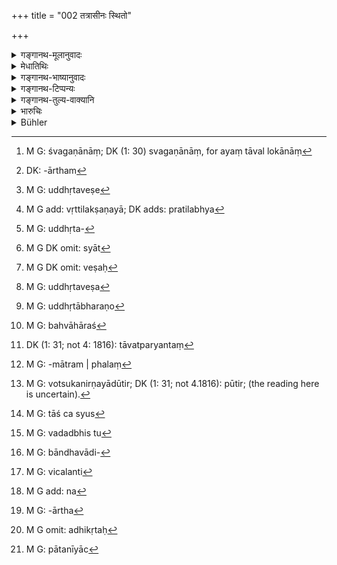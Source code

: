 +++
title = "002 तत्रासीनः स्थितो"

+++

<details><summary>गङ्गानथ-मूलानुवादः</summary>

There, either seated or standing, raising his right hand, subdued in dress and ornaments, he shall look into the suits of the suitors.—(2)
</details>

<details><summary>मेधातिथिः</summary>

**आसीनः** धर्मासनोपविष्टः । **स्थितः** निषिद्धगतिर् अनुपविष्ट एव । स्थानासनयोश् च व्यवस्थितो विकल्पः कार्यविशेषापेक्षः । गरीयसि कार्ये बहुवक्तव्य उपविष्ट आसीनः, लघीयसि स्वल्पवक्तव्ये स्थितः । क्रममाणस्य सर्वथा प्रतिषेधः । स हि मार्गावलोकनपरो नार्थिप्रत्यर्थिनोर् निपुणतो वचनम् अवधारयेत् । 

<u>अन्ये</u> त्व् अदृष्टार्थं तथा मन्यन्ते । तपस्विब्राह्मणादिषु[^११] विवादिषु स्थितेषु स्थितः आसीनेष्व् आसीनः ।   
**पाणिम् उद्यम्येति** । उत्तरपाणिम्[^१२] उद्धृत्योत्थानं कृत्वेत्य् अर्थः । सूत्रकृतो ऽयं व्यतिक्रमः[^१३] सर्वदा विहितत्वाद् व्यसनोपव्यानम् एतत् । तेनायम् अर्थः- हस्त उत्क्षेप्तव्यः, न पुनः समीपवर्तिनि संलग्नः कर्तव्यः । प्रश्ननिषेधावसरे च तेनाभिनेतव्यम्, न तु प्रव्याणादिना । अनेन व्यवहारदर्शनेन तात्पर्यं ख्यापितं भवति । प्रायेण हि पुरुषाः[^१४] कार्येषु प्रयत्नवन्तो हस्तम् उद्यच्छन्ति । यथासुखोपविष्टं व्रजति कर्तारं ततश् च परिजने तद् एतद् राजा चित्तं[^१५] न ददाति सभ्यैर् निर्भयैर् वयं जिता इति । पाणिग्रहणं बाहूपलक्षणार्थम् । केवलस्य हि हस्तस्य यावद् व्यवहारदर्शनं व्यापारणं पीडाकरम् । न चायम् अदृष्टार्थ उपदेशः ।  

**विनीतवेषाभरण** इति । पूर्वश्लोके बाह्याभ्यन्तरेन्द्रियविषयावधानार्थो ऽभिहितः । अयं तावल् लोकानां[^१६] शालीनतया सुखोपसर्पणार्थः[^१७] । उद्धतवेषे[^१८] हि रजनि[^१९] तथाविधानाम् अप्रतिपत्तिः स्यात् । अत उद्धतवेषाभरणं[^२०] न कथंचित् स्यात्[^२१] । **वेषः**[^२२] केशवसनविन्यासादिविशेषः । **आभरणं** कर्णिकादि । तत्र उद्धतवेष[^२३] ऊर्ध्ववस्त्रो जवनरक्ताम्बरधारितेत्यादि । उद्धताभरणो[^२४] दीप्तिमद्बहुरत्नालंकारो बहुहारश्[^२५] च । स ह्य् आदित्य इव दुर्निरीक्ष्यः सामान्यजनानां विशेषतो ऽभियुक्तानाम् । **पश्येद्** इति सभाप्रवेशस्य प्रयोजनम् आह । पश्येद् विचक्षणः ।



[^२५]:
     M G: bahvāhāraś


[^२४]:
     M G: uddhṛtābharaṇo


[^२३]:
     M G: uddhṛtaveṣa


[^२२]:
     M G DK omit: veṣaḥ


[^२१]:
     M G DK omit: syāt


[^२०]:
     M G: uddhṛta-


[^१९]:
     M G add: vṛttilakṣaṇayā; DK adds: pratilabhya


[^१८]:
     M G: uddhṛtaveṣe


[^१७]:
     DK: -ārtham


[^१६]:
     M G: śvagaṇānāṃ; DK (1: 30) svagaṇānāṃ, for ayaṃ tāval lokānāṃ

- अयं च राज्ञो दर्शनापदेशो दण्डप्रणयने यथास्थानार्थप्रतिपादनपर्यन्तो भविष्यति । तात्पर्यं[^२६] तस्यैव रक्षाधिकारः प्रयुक्तः स्यात् । ईदृशस्य च दर्शनस्यान्येषाम् असंभावनाद् अनधिकारः । सर्वेषां संशयच्छेदमात्रफलं[^२७] तु व्यवहारदर्शनं प्रायश्चित्तोपदेशवद् विदुषो ब्राह्मणस्यास्त्य् एव । उक्तं हि "धर्मसंकटेषु ब्रूयात्" इति । तथैकवर्ग्याणां वाणिज्यकर्षकपशुपालप्रभृतीनां स्ववर्गसामयिकार्थविप्रतिपत्ताव् अन्यस्यां वोत्कृष्टनिर्णयाद् भूतिर्[^२८] इति तथाविधव्यवहारदर्शने नियोगः । तथा हि पठितम् ।


[^२८]:
     M G: votsukanirṇayādūtir; DK (1: 31; not 4.1816): pūtir; (the reading here is uncertain).


[^२७]:
     M G: -mātram | phalaṃ


[^२६]:
     DK (1: 31; not 4: 1816): tāvatparyantaṃ

- कुलानि श्रेणयश् चैव गणाश् चाधिकृतो नृपः ।

- प्रतिष्ठा व्यवहाराणां गुर्वेभ्यस् तूत्तरोत्तरम् ॥ इति । (न्स्म् मा १.७)

- तत्र "कुलानि" बन्धुजनसमूहः । तैर् या व्यवस्था कृता ततो न विचलितव्यम् । अथ तत्र नाश्वस्युस्[^२९] तवैते ऽधिकतरं संबन्धिन इति वदन्तस्[^३०] ततः श्रेणिषु निवेदितव्यम् । 


[^३०]:
     M G: vadadbhis tu


[^२९]:
     M G: tāś ca syus

- "श्रेणयः" समानव्यवहारजीविनो वणिक्प्रभृतयः । तेषां बन्धुभ्यो ऽधिकगुरुत्वम् । बान्धवा हि[^३१] ज्ञातिधर्मभयाद् विचलितं न नियच्छन्ति । श्रेणयस् तु राजगमनेन श्रेणिधर्मो राजपुरुषप्रवेशात् परिभवनीयत्वेन नश्यतीति अविचलनार्थं प्रतिभूग्रहणपूर्वकं विचारयन्ति य एतस्माद् विचलति[^३२] । परिषदि दण्डो दातव्यश् चलितुं वापि त्वया न देयम् इति । 


[^३२]:
     M G: vicalanti


[^३१]:
     M G: bāndhavādi-

- "गणाः" गणशश् चारिणो गृहप्रासादादिकरा मठब्राह्मणादयश् च । ते स्वगणिनां व्यवहारं[^३३] पश्येयुः । तत्राविचलार्थम्[^३४] उपसदः कर्तव्याः । पूर्वे समानकर्मजीविन एकाकिनो ऽपि, इमे तु संभूयकारिण इति विशेषः । श्रेणिभ्यः संभूयकारितया विवादिनो भूमिज्ञत्वात् । 


[^३४]:
     M G: -ārtha


[^३३]:
     M G add: na

- <u>अन्ये</u> तु कुलानीति मध्यस्थपुरुषान् आहुः । ते हि कार्याभ्यन्तरा अश्रेणिकृता एव निर्णेतारः ।

- "अधिकृतः"[^३५] त्रैविद्यो विद्वाण् ब्राह्मणः । तस्य हि धर्मसंकटेषु प्रवक्तृत्वं विहितम् । तस्य पूर्वेभ्यो गुरुत्वं वैदुष्यात् । नृपस्यापि गुरुत्वम् अतिशयशक्तित्वाद् अतः स्वयं विदुषा नृपेण निर्णीते नास्त्य् एतत् । 


[^३५]:
     M G omit: adhikṛtaḥ

- यो मन्येताजितो ऽस्मीति यो न्यायेनापि पराजितः । (य्ध् २.३०९)

- द्विगुणं दण्डम् आस्थाय तत् कार्यं पुनर् उद्धरेत् ॥ (न्स्म् मा १.५६) इति ॥ 

- अन्येषु करणेष्व् एतद् भवति । तत्र ह्य् अस्ति वचनावसरो नाधिकृतैः सम्यक् निर्णीतं राज्ञा तु विवेचिते किं वक्ष्यतीति ।

- अर्थान्तरम् — नृपैर् "अधिकृतो" राजस्थानीयब्राह्मणः । तथान्यस्य गृहिणः स्वतन्त्रस् तु गृहे गृहीति स्वातन्त्र्यस्मरणाद् दण्डपर्यन्तो ऽस्त्य् एव व्यवहारः सुपरीक्षितो भवति, वासनाविनयार्थं श्रुतिग्राह्यप्रसक्तशिष्यसुताद्याः "अन्यत्र दण्डाच् छारीरात् पतनीयाच्[^३६] च कर्मणः" इति । स्वल्पे ऽपराधे गृहस्थ एव राजायते । महति व्यतिक्रमे राजनिवेदनम् एवोचितम् इत्य् अस्यार्थः । 


[^३६]:
     M G: pātanīyāc

अतश् च यत् कैश्चित् पश्येद् इति परिसंख्यार्थत्वम् आरोप्य ब्राह्मणादीनाम् अधिकार आशङ्कितः पुनश् च क्लेशेन समर्थितः, तद् अयुक्तम्, विषयभेदाद् अधिकारभेदात् । स्वविषयो हि राज्ञो दण्डावधिकः, ब्राह्मणादीनां निर्णयावधिः । अधिकारो ऽपि भिन्नः । राज्ञो राज्यस्थितिप्रयोजनम्, इतरेषां संसयच्छेदादेर् अपरोपकारकत्वम् । अतो नो वृत्तिसंकराशङ्कैव[^३७] नास्ति । कार्यो विप्रतिपत्तिनिरासः । अर्थिनां विप्रतिपन्नयोर् हि साम्यं व्यवहारदर्शने राज्ञा कर्तव्यम् । नो चेत् संविदाने को राज्ञः स्वाधिगमे निरोधः । कायकशुद्धौ हि श्वानिरोधवान् इति वक्ष्यामः<sup> </sup>[^३८] ॥ ८.२ ॥
</details>

<details><summary>गङ्गानथ-भाष्यानुवादः</summary>

‘*Sealed*’—sitting on the judgment-seat.

‘*Standing*’—not moving, nor seated.

‘Sitting’ and ‘standing’ constitute the only two possible alternatives, to be adopted in accordance with the gravity of the business. If the suit is an important one, and there is much to be said (by the parties), he shall he *seated*; whereas if the suit is a light one, and there is not much to be said, he shall remain *standing*. in either case, *moving about* is absolutely precluded. While moving, his attention would be fixed upon the path he is treading, so that he could not rightly grasp what is being said by the two parties.

Others have explained that the rule here laid down is with a view to some transcendental results; and that what is meant is that when the parties consist of ascetics or Brāhmaṇas, and these remain standing, the King also shall remain *standing*, but on their being seated, he also shall be *sealed*.

‘*Raising his hand*’—*i.e*., holding the hand high. This (if taken literally) would militate against what the *Sūtra-kāras* have said regarding the upper garment being always *under the right arm*. Hence all that the text means is that the hand shall he lifted up, and not allowed to be in contact with any other person near at hand. In fact, this is to be done only when the King is disallowing a certain question. This shows that he is alert and carefully watching the proceedings of the case. For as a rule, whenever a man is devoting great attention to any work, he holds his arms high. If, on the other hand, he sits at ease, the defeated party is likely to say—‘The King does not pay attention to the case, hence the members of the court, not fearing him, have decided the case against us.’

‘*Hand*’ here stands for the *arm*; otherwise if one were to keep the
*hand* only lifted up throughout the proceedings, this would be
extremely painful. Nor is the advice offered with a view to any transcendental purpose.

‘*Subdued in dress and ornaments*’—What was meant by ‘*dignified demeanour*’ in the preceding verse was that he should keep control over his external and internal organs in relation to their respective objects; and this was with a view to being easily accessible to even the most modest suitors. If he were too gaudy in his appearance, it would be difficult for the more modest suitors to retain their presence of mind.

It is for this reason that gaudy dress and ornaments should be avoided. ‘*Dress*’ stands for the making up of the hair and clothes; ‘*ornaments*’ for ‘*Karṇikā*’ (the lotus-shaped Ear-ornament) and the rest. So ‘gaudy dressing’ would consist in the wearing of richly-coloured clothes and so forth. If the King is gaudily dressed and wearing brightly be-jewelled ornaments, it could be as difficult to look at him as at the sun, for ordinary people, specially for the accused (who would thus lose their presence of mind during the trial).

‘*Look into*.’—This declares the purpose for which the King; is to enter the Court-room.

This teaching regarding the King himself ‘looking into’ the suits is with special reference to the inflicting of punishments; and applies to the entire investigation, ending with the full setting forth of the statements of both parties. And the intention is that by doing this he would be fulfilling his duty of ‘protecting’ the people. Such ‘looking into’ cases not being possible for other persons, no one else could be entitled to it. As for helping in the settling of doubtful points, this result of the investigation interests all persons; and as such like the rules relating to expiations, this also falls within the province of the learned Brāhmaṇa; specially as in connection with the latter it has been declared that ‘he shall speak out on difficult points of law.’ Similarly when a case is being investigated where the parties belong to the same profession,—such for instance as traders, cultivators, cattle-breeders, etc.,—if other persons belonging to the same profession And that the points in dispute are such as would affect them all, then they are all entitled to take part in the investigation.

In this connection they declare as follows (*Nārada*, 1.8)—‘(*a*) Families, (*b*) Guilds, (*c*) Tribes, (*d*) Authorised person, and (*e*) the King constitute the very foundation of case-proceedings; and among these the following is superior to the preceding.’

Of these,

(*a*) the term ‘families’ stands for the body of relations; the parties shall not deviate from the decision arrived at by these,

(*b*) If however one party should have no confidence in these, and should say—‘these persons are more nearly related to you,’—then the case shall he referred to the guilds,—this term ‘guild’ standing for a body of trailers and others who may he following the same profession; these persons are weightier than relatives; because the latter, through fear of relations, do not always exercise a check upon the person who deviates from the right path; while the members of a guild fight shy of any matter relating to themselves going before the King, as that would lend the King’s officers ah opportunity for interfering in the work of their guild; and hence they always take from the parties concerned sufficient security against their deviating from the decision arrived at, before they proceed to investigate a dispute; the understanding with the person standing security being that if the party deviate from the decision arrived at by the guild, he shall pay a stipulated line, or he should not let him deviate from it.

(*c*) ‘*Tribes*’—consist of persons who always move about in groups;
*e.g*., masons, temple0priests, and so forth. They would investigate the
cases of disputes arising among themselves; and for the enforcing of decisions they shall appoint committees. The difference between these two (‘Guilds’ and ‘Tribes’) is that the former consists of persons following the same profession and they can act singly also, whereas
*Tribes* always act collectively. And it is because the Tribes act
collectively that the disputants are afraid of them. According to others however, the term ‘*Families*’ stands for neutrals; and such persons, even though not members of the same guild, are conversant with all the ins and outs of the case, and as such capable of coming to a decision,

(*d*) The term ‘authorised person’ stands for the Brāhmaṇa learned in the Vedas; it has been laid down that such Brāhmaṇas are entitled to speak on all disputed points of law. Such a person is superior to the foregoing, because of his learning.

(*e*) The King’s superiority rests upon his great power. It is for this reason that when a case has been decided by the learned King, there is no occasion for what is laid down in the following words—‘If a party, even though legally defeated, thinks that he has not been justly defeated, he shall be fined twice the amount of the suit, and the case re-opened’ (*Yājñavalkya*, Vyavahāra, 306); this is what applies to other cases (decided by others), For in the case of these latter there may he some ground for asserting that ‘the judges have not decided rightly’; but when the King himself has decided it, what can he said against it?

Another explanation of the term ‘authorised person’ is that it stands for the Brāhmaṇa who has been appointed by the King to act as his substitute. Similarly the ordinary householder also would be an ‘authorised person,’ so far as his own household-affairs are concerned,—this being in accordance with the declaration that ‘the householder is master in his own house,’ which means that ho is free to deal with all disputes within his own household, up to the infliction of punishment,—specially with a view to proper discipline among his children and pupils; but he may deal with all cases, except the inflicting of bodily punishment, or the doing of acts conducive to depravity. What is meant is that in the case of minor offences the householder himself acts like the King, while in that of serious offences, it is necessary to report to the King.

From all this it follows that there is no basis for the doubt raised by some people regarding the right of the Brāhmaṇa and others to pronounce judgments,—on the ground that the injunction contained in the present verse that the King ‘shall look into the suits’ precludes all other persons,—or, for the great trouble that they have taken to establish that right. Because the right of the several persons pertains to different kinds of cases. The King’s right exteṇḍs up to the infliction of punishments, while that of the Brāhmaṇa and others extends only up to the pronouncing of judgments,—this latter right is distinct from the former. Then again, the motive of the King in looking into cases consists in the proper administration of his kingdom, while that of the others lies only in settling doubtful points for the benefit of other people. So that there is no possibility of cross-purposes arising.

The ‘*suits of sailors*’ consist in the settling of disputes. Whenever disputes arise between two persons, settlements should be brought about by the King by means of careful investigation. Otherwise if the parties come to an agreement themselves, where would he the supremacy of the King?—(2)
</details>

<details><summary>गङ्गानथ-टिप्पन्यः</summary>

‘*Raising his right arm*’—See 4.58.

This verse is quoted in *Aparārka* (p. 600);—the second half in
*Vyavahāramayūkha* (p. 2);—in *Parāśaramādhava* (Vyavahāra, p. 18) in
*Nṛsiṃhaprasāda* (p. 2a);—in *Smṛticandrikā* (Vyavahāra, p. 52), which
says that ‘seated or standing’ is meant to predude *lying down* and
*walking*;—in *Kṛtyakalpataru* (3a), which has the following
notes:—‘*Vinīta*’ is calm and dignified’—‘*pāṇimudyamya*’, taking the
hand out of the upper wrapper, *i.e*., having gathered together his
clothes,—‘*paśyet*’ determine, decide,—‘*kāryāṇi*,’ non-payment of debt
and so forth;—and in *Vīramitrodaya* (Vyavahāra, p. 40).
</details>

<details><summary>गङ्गानथ-तुल्य-वाक्यानि</summary>

**(verses 8.1-2)  
**

See Comparative notes for [Verse
8.1].
</details>

<details><summary>भारुचिः</summary>

[**आसीनस्** तपस्विविद्वद्]ब्राह्मणगुरुवर्जम् इतरजनस्य **पश्येत्**; स्थित्वो वापि तपस्विप्रभृतीनां वर्णोत्तमानाम् । **स्थितो वापि** तपस्विप्रभृतीनां वर्णोत्तमानाम् । **पाणि**ग्रहणं बाह्पलक्षणार्थम् । यस्माद् ब्रह्मसभैषा । तथा चोक्तम् अग्न्यगारादिषु [दक्षिणबाहूद्धरणम् । **विनीत**]**वेषाभरणं** हि राजानं सुखम् उपसर्पिष्यन्त्य् अर्थिनः । अथ वायम् अस्यादृष्टप्रयोजन एव नियतशास्त्रस्यार्थवत्त्वाय । यत एवं **पश्येत् कार्याणि कार्यिणाम्** अर्थिनाम्, न स्वयमुत्पाद्यकार्याणि, ये[षु न शास्त्रोप]देशस्य सामर्थ्यं दृष्टम् । यतो ऽयम् अर्थिविषयो व्यवहारदर्शनोपदेश इत्य् गम्यते । यतो ऽयम् अर्थिविषयो व्यवहारदर्शनोपदेश इति गम्यते । एवं च सत्य् अविधित्वं समर्थ्[इत्]अं भवति । इतरथा हि परिग्रहवत्स्व् अन्येषूपदेशस्य परिसंख्या [न स्यात् । न] चैकस्योपदेशस्योभयत्र सामर्थ्यम् अस्ति, एकार्थत्वाद् वाक्यस्य ।  एवं च स्वपरिग्रहे ब्राहणादीनां (?) व्यवहारदर्शनम् अप्रतिषिद्धं भवति । ननु च **कार्यिणां [कार्याणी**ति अर्थिनाम् इति] तेन वक्ष्यति "नोत्पादयेत् स्वयं कार्यम्" इति तदनुवाद एवायम् अस्वार्थः प्रसङ्गत इह विज्ञेयः; अथ वा भवत्व् अस्येह स्वार्थ उपदेश उत्तरत्र त्व् अनुवादो विशेषार्थः, "नाप्य् अस्य पुरुष" इति ॥ ८.२ ॥

_यद् उक्तं "पश्येत् कार्याणि कार्यिणाम्" इति, अत्र कारणं वक्तव्यम् । अत इदम् आरभ्यते तत्कारणप्रसिद्ध्यर्थम् ।_
</details>

<details><summary>Bühler</summary>

002	There, either seated or standing, raising his right arm, without ostentation in his dress and ornaments, let him examine the business of suitors,
</details>
